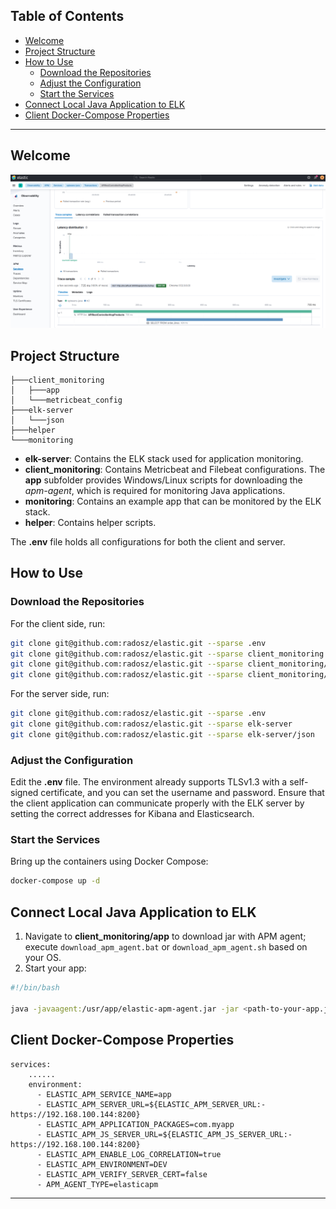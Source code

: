 ## Table of Contents

- [Welcome](#welcome)
- [Project Structure](#project-structure)
- [How to Use](#how-to-use)
  - [Download the Repositories](#download-the-repositories)
  - [Adjust the Configuration](#adjust-the-configuration)
  - [Start the Services](#start-the-services)
- [Connect Local Java Application to ELK](#connect-local-java-application-to-elk)
- [Client Docker-Compose Properties](#client-docker-compose-properties)

---

## Welcome

<img src="Elastic_APM.PNG" alt="Elastic APM">

## Project Structure

```
├───client_monitoring
│   ├───app
│   └───metricbeat_config        
├───elk-server
│   └───json
├───helper
└───monitoring
```

- **elk-server**: Contains the ELK stack used for application monitoring.
- **client_monitoring**: Contains Metricbeat and Filebeat configurations. The **app** subfolder provides Windows/Linux scripts for downloading the *apm-agent*, which is required for monitoring Java applications.
- **monitoring**: Contains an example app that can be monitored by the ELK stack.
- **helper**: Contains helper scripts.

The **.env** file holds all configurations for both the client and server.

## How to Use

### Download the Repositories
   
For the client side, run:
   
```bash
git clone git@github.com:radosz/elastic.git --sparse .env
git clone git@github.com:radosz/elastic.git --sparse client_monitoring
git clone git@github.com:radosz/elastic.git --sparse client_monitoring/app
git clone git@github.com:radosz/elastic.git --sparse client_monitoring/metricbeat_config
```
   
For the server side, run:
   
```bash
git clone git@github.com:radosz/elastic.git --sparse .env
git clone git@github.com:radosz/elastic.git --sparse elk-server
git clone git@github.com:radosz/elastic.git --sparse elk-server/json
```

### Adjust the Configuration
   
Edit the **.env** file. The environment already supports TLSv1.3 with a self-signed certificate, and you can set the username and password. Ensure that the client application can communicate properly with the ELK server by setting the correct addresses for Kibana and Elasticsearch.

### Start the Services
   
Bring up the containers using Docker Compose:
   
```bash
docker-compose up -d
```

## Connect Local Java Application to ELK

1. Navigate to **client_monitoring/app** to download jar with APM agent; execute `download_apm_agent.bat` or `download_apm_agent.sh` based on your OS.
2. Start your app:

```bash
#!/bin/bash

java -javaagent:/usr/app/elastic-apm-agent.jar -jar <path-to-your-app.jar>
```

## Client Docker-Compose Properties

```
services:
    ......
    environment:
      - ELASTIC_APM_SERVICE_NAME=app
      - ELASTIC_APM_SERVER_URL=${ELASTIC_APM_SERVER_URL:-https://192.168.100.144:8200}
      - ELASTIC_APM_APPLICATION_PACKAGES=com.myapp
      - ELASTIC_APM_JS_SERVER_URL=${ELASTIC_APM_JS_SERVER_URL:-https://192.168.100.144:8200}
      - ELASTIC_APM_ENABLE_LOG_CORRELATION=true
      - ELASTIC_APM_ENVIRONMENT=DEV
      - ELASTIC_APM_VERIFY_SERVER_CERT=false
      - APM_AGENT_TYPE=elasticapm 
```

---